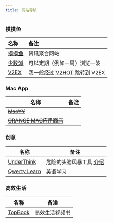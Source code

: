 ```yaml
---
title: 网站导航
---
```


### 摸摸鱼

| 名称                            | 备注                                                                 |
| :---------------------------- | :----------------------------------------------------------------- |
| [摸摸鱼](https://momoyu.cc/)     | 资讯聚合网站                                                             |
| [少数派](https://sspai.com/)     | 可以定期（例如一周）浏览一波                                                     |
| [V2EX](https://www.v2ex.com/) | 我一般经过 [V2HOT](https://v2hot.pipecraft.net/hot/hottest-3/) 跳转到 V2EX |

### Mac App

| 名称                               | 备注 |
| -------------------------------- | -- |
| ~~[MacYY](http://www.macyy.cn)~~ |    |
| ~~[ORANGE MAC应用商店](onemac.app)~~ |    |

### 创意

| 名称                                         | 备注                                            |
| ------------------------------------------ | --------------------------------------------- |
| [UnderThink](https://underthink.cc/)       | 危险的头脑风暴工具 [介绍](https://www.v2ex.com/t/899011) |
| [Qwerty Learn](https://qwerty.kaiyi.cool/) | 英语学习                                          |

### 高效生活

| 名称                            | 备注      |
| ----------------------------- | ------- |
| [TopBook](https://topbook.cc) | 高效生活视频书 |
